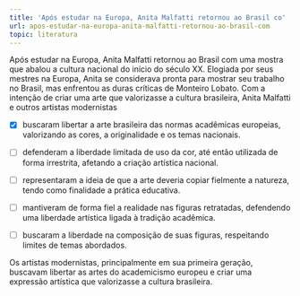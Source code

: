 ```yaml
---
title: 'Após estudar na Europa, Anita Malfatti retornou ao Brasil co'
url: apos-estudar-na-europa-anita-malfatti-retornou-ao-brasil-com
topic: literatura
---
```



Após estudar na Europa, Anita Malfatti retornou ao Brasil com uma mostra que abalou a cultura nacional do início do século XX. Elogiada por seus mestres na Europa, Anita se considerava pronta para mostrar seu trabalho no Brasil, mas enfrentou as duras críticas de Monteiro Lobato. Com a intenção de criar uma arte que valorizasse a cultura brasileira, Anita Malfatti e outros artistas modernistas



- [x] buscaram libertar a arte brasileira das normas acadêmicas europeias, valorizando as cores, a originalidade e os temas nacionais.
- [ ] defenderam a liberdade limitada de uso da cor, até então utilizada de forma irrestrita, afetando a criação artística nacional.
- [ ] representaram a ideia de que a arte deveria copiar fielmente a natureza, tendo como finalidade a prática educativa.
- [ ] mantiveram de forma fiel a realidade nas figuras retratadas, defendendo uma liberdade artística ligada à tradição acadêmica.
- [ ] buscaram a liberdade na composição de suas figuras, respeitando limites de temas abordados.


Os artistas modernistas, principalmente em sua primeira geração, buscavam libertar as artes do academicismo europeu e criar uma expressão artística que valorizasse a cultura brasileira.
